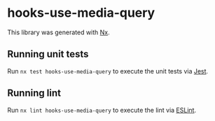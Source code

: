 # hooks-use-media-query

This library was generated with [Nx](https://nx.dev).

## Running unit tests

Run `nx test hooks-use-media-query` to execute the unit tests via [Jest](https://jestjs.io).

## Running lint

Run `nx lint hooks-use-media-query` to execute the lint via [ESLint](https://eslint.org/).
